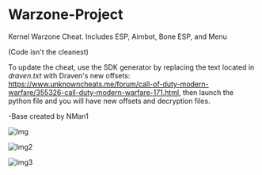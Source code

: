 # Warzone-Project
Kernel Warzone Cheat. Includes ESP, Aimbot, Bone ESP, and Menu

(Code isn't the cleanest)

To update the cheat, use the SDK generator by replacing the text located in *draven.txt* with Draven's new offsets: https://www.unknowncheats.me/forum/call-of-duty-modern-warfare/355326-call-duty-modern-warfare-171.html, then launch the python file and you will have new offsets and decryption files.

-Base created by NMan1

![Img](https://media.discordapp.net/attachments/618950781281763371/885708207543169114/unknown.png?width=1202&height=676)

![Img2](https://media.discordapp.net/attachments/865075371912855592/885370857273299025/image0.png?width=1202&height=676)

![Img3](https://media.discordapp.net/attachments/814290657023098880/899401757388578857/unknown.png?width=1055&height=676)
